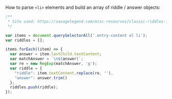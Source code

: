 How to parse `<li>` elements and build an array of riddle / answer objects:

```js
/**
 * Site used: https://savagelegend.com/misc-resources/classic-riddles-1-100/
 */

var items = document.querySelectorAll('.entry-content ol li');
var riddles = [];

items.forEach((item) => {
  var answer = item.lastChild.textContent;
  var matchAnswer = `\n${answer}`;
  var re = new RegExp(matchAnswer, 'g');
  var riddle = {
    "riddle": item.textContent.replace(re, ''),
    "answer": answer.trim()
  };
  riddles.push(riddle);
});
```
